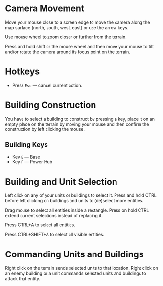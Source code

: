 # Camera Movement

Move your mouse close to a screen edge to move the camera along the map surface
(north, south, west, east) or use the arrow keys.

Use mouse wheel to zoom closer or further from the terrain.

Press and hold shift or the mouse wheel and then move your mouse to tilt and/or
rotate the camera around its focus point on the terrain.

# Hotkeys

* Press `Esc` — cancel current action.

# Building Construction

You have to select a building to construct by pressing a key, place it on an
empty place on the terrain by moving your mouse and then confirm the
construction by left clicking the mouse.

## Building Keys

* Key `B` — Base
* Key `P` — Power Hub

# Building and Unit Selection

Left click on any of your units or buildings to select it. Press and hold CTRL
before left clicking on buildings and units to (de)select more entities.

Drag mouse to select all entities inside a rectangle. Press on hold CTRL extend
current selections instead of replacing it.

Press CTRL+A to select all entities.

Press CTRL+SHIFT+A to select all visible entities.

# Commanding Units and Buildings

Right click on the terrain sends selected units to that location. Right click
on an enemy building or a unit commands selected units and buildings to attack
that entity.
